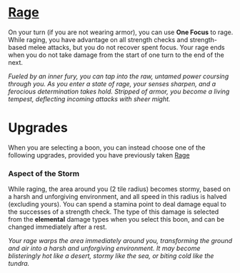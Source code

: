 # [Rage](Rage.md)
On your turn (if you are not wearing armor), you can use **One Focus** to rage. While raging, you have advantage on all strength checks and strength-based melee attacks, but you do not recover spent focus. Your rage ends when you do not take damage from the start of one turn to the end of the next.

*Fueled by an inner fury, you can tap into the raw, untamed power coursing through you. As you enter a state of rage, your senses sharpen, and a ferocious determination takes hold. Stripped of armor, you become a living tempest, deflecting incoming attacks with sheer might.*

# Upgrades
When you are selecting a boon, you can instead choose one of the following upgrades, provided you have previously taken [Rage](Rage.md)

### Aspect of the Storm
While raging, the area around you (2 tile radius) becomes stormy, based on a harsh and unforgiving environment, and all speed in this radius is halved (excluding yours). You can spend a stamina point to deal damage equal to the successes of a strength check. The type of this damage is selected from the **elemental** damage types when you select this boon, and can be changed immediately after a rest.

*Your rage warps the area immediately around you, transforming the ground and air into a harsh and unforgiving environment. It may become blisteringly hot like a desert, stormy like the sea, or biting cold like the tundra.*
